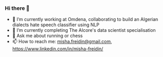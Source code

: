 ### Hi there 👋

<!--
**mishadcf/mishadcf** is a ✨ _special_ ✨ repository because its `README.md` (this file) appears on your GitHub profile.

Here are some ideas to get you started:

- 🔭 I’m currently working on ...
- 🌱 I’m currently learning ...
- 👯 I’m looking to collaborate on ...
- 🤔 I’m looking for help with ...
- 💬 Ask me about ...
- 📫 How to reach me: ...
- 😄 Pronouns: ...
- ⚡ Fun fact: ...
-->
- 🔭 I’m currently working at Omdena, collaborating to build an Algerian dialects hate speech classifier using NLP
- 🌱 I’m currently completing The AIcore's data scientist specialisation
- 💬 Ask me about running or chess
- 📫 How to reach me: misha.freidin@gmail.com, https://www.linkedin.com/in/misha-freidin/

